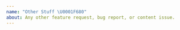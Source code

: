 ```yaml
---
name: "Other Stuff \U0001F680"
about: Any other feature request, bug report, or content issue.
---
```

